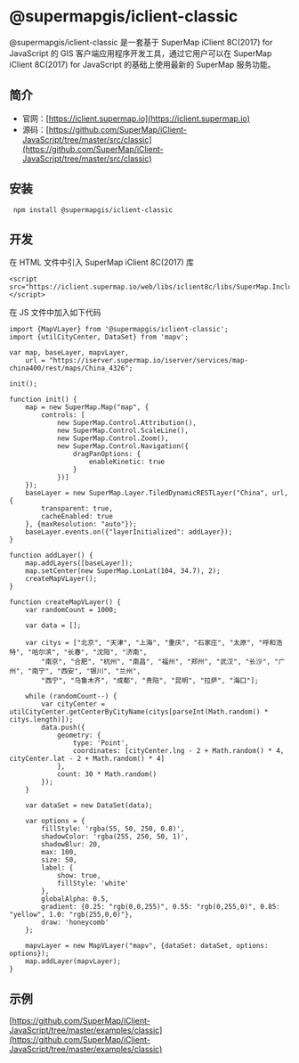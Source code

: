 # @supermapgis/iclient-classic

@supermapgis/iclient-classic 是一套基于 SuperMap iClient 8C(2017) for JavaScript 的 GIS 客户端应用程序开发工具，通过它用户可以在 SuperMap iClient 8C(2017) for JavaScript 的基础上使用最新的 SuperMap 服务功能。

## 简介
* 官网：[https://iclient.supermap.io](https://iclient.supermap.io)
* 源码：[https://github.com/SuperMap/iClient-JavaScript/tree/master/src/classic](https://github.com/SuperMap/iClient-JavaScript/tree/master/src/classic)

## 安装

```
 npm install @supermapgis/iclient-classic
```

## 开发
在 HTML 文件中引入 SuperMap iClient 8C(2017) 库

```
<script src="https://iclient.supermap.io/web/libs/iclient8c/libs/SuperMap.Include.js"></script>

```

在 JS 文件中加入如下代码

```
import {MapVLayer} from '@supermapgis/iclient-classic';
import {utilCityCenter, DataSet} from 'mapv';

var map, baseLayer, mapvLayer,
    url = "https://iserver.supermap.io/iserver/services/map-china400/rest/maps/China_4326";

init();

function init() {
    map = new SuperMap.Map("map", {
        controls: [
            new SuperMap.Control.Attribution(),
            new SuperMap.Control.ScaleLine(),
            new SuperMap.Control.Zoom(),
            new SuperMap.Control.Navigation({
                dragPanOptions: {
                    enableKinetic: true
                }
            })]
    });
    baseLayer = new SuperMap.Layer.TiledDynamicRESTLayer("China", url, {
        transparent: true,
        cacheEnabled: true
    }, {maxResolution: "auto"});
    baseLayer.events.on({"layerInitialized": addLayer});
}

function addLayer() {
    map.addLayers([baseLayer]);
    map.setCenter(new SuperMap.LonLat(104, 34.7), 2);
    createMapVLayer();
}

function createMapVLayer() {
    var randomCount = 1000;

    var data = [];

    var citys = ["北京", "天津", "上海", "重庆", "石家庄", "太原", "呼和浩特", "哈尔滨", "长春", "沈阳", "济南",
        "南京", "合肥", "杭州", "南昌", "福州", "郑州", "武汉", "长沙", "广州", "南宁", "西安", "银川", "兰州",
        "西宁", "乌鲁木齐", "成都", "贵阳", "昆明", "拉萨", "海口"];

    while (randomCount--) {
        var cityCenter = utilCityCenter.getCenterByCityName(citys[parseInt(Math.random() * citys.length)]);
        data.push({
            geometry: {
                type: 'Point',
                coordinates: [cityCenter.lng - 2 + Math.random() * 4, cityCenter.lat - 2 + Math.random() * 4]
            },
            count: 30 * Math.random()
        });
    }

    var dataSet = new DataSet(data);

    var options = {
        fillStyle: 'rgba(55, 50, 250, 0.8)',
        shadowColor: 'rgba(255, 250, 50, 1)',
        shadowBlur: 20,
        max: 100,
        size: 50,
        label: {
            show: true,
            fillStyle: 'white'
        },
        globalAlpha: 0.5,
        gradient: {0.25: "rgb(0,0,255)", 0.55: "rgb(0,255,0)", 0.85: "yellow", 1.0: "rgb(255,0,0)"},
        draw: 'honeycomb'
    };

    mapvLayer = new MapVLayer("mapv", {dataSet: dataSet, options: options});
    map.addLayer(mapvLayer);
}
```

## 示例
 [https://github.com/SuperMap/iClient-JavaScript/tree/master/examples/classic](https://github.com/SuperMap/iClient-JavaScript/tree/master/examples/classic)